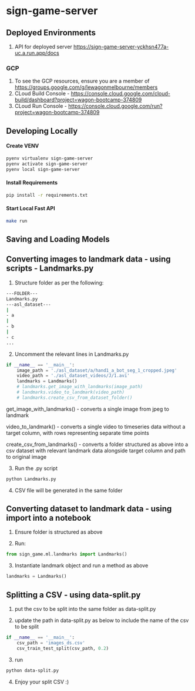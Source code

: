 # sign-game-server

## Deployed Environments

1. API for deployed server https://sign-game-server-yckhsn477a-uc.a.run.app/docs

### GCP

1. To see the GCP resources, ensure you are a member of https://groups.google.com/g/lewagonmelbourne/members
2. CLoud Build Console - https://console.cloud.google.com/cloud-build/dashboard?project=wagon-bootcamp-374809
3. CLoud Run Console - https://console.cloud.google.com/run?project=wagon-bootcamp-374809

## Developing Locally

#### Create VENV

```bash
pyenv virtualenv sign-game-server
pyenv activate sign-game-server
pyenv local sign-game-server
```

#### Install Requirements

```bash
pip install -r requirements.txt
```

#### Start Local Fast API

```bash
make run
```

## Saving and Loading Models



## Converting images to landmark data - using scripts - Landmarks.py

1. Structure folder as per the following:

```bash
---FOLDER---
Landmarks.py
---asl_dataset---
|
- a
|
- b
|
- c
...
```

2. Uncomment the relevant lines in Landmarks.py

```python
if __name__ == '__main__':
    image_path = './asl_dataset/a/hand1_a_bot_seg_1_cropped.jpeg'
    video_path = './asl_dataset_videos/J/1.avi'
    landmarks = Landmarks()
    # landmarks.get_image_with_landmarks(image_path)
    # landmarks.video_to_landmark(video_path)
    # landmarks.create_csv_from_dataset_folder()
```

get_image_with_landmarks() - converts a single image from jpeg to landmark

video_to_landmark() - converts a single video to timeseries data without a target column, with rows representing separate time points

create_csv_from_landmarks() - converts a folder structured as above into a csv dataset with relevant landmark data alongside target column and path to original image

3. Run the .py script

```bash
python Landmarks.py
```

4. CSV file will be generated in the same folder

## Converting dataset to landmark data - using import into a notebook

1. Ensure folder is structured as above

2. Run:

```python
from sign_game.ml.landmarks import Landmarks()
```

3. Instantiate landmark object and run a method as above

```python
landmarks = Landmarks()
```

## Splitting a CSV - using data-split.py

1. put the csv to be split into the same folder as data-split.py

2. update the path in data-split.py as below to include the name of the csv to be split

```python
if __name__ == '__main__':
    csv_path = 'images_ds.csv'
    csv_train_test_split(csv_path, 0.2)
```

3. run

```bash
python data-split.py
```

4. Enjoy your split CSV :)

